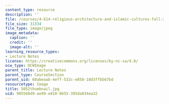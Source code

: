 ```yaml
---
content_type: resource
description: ''
file: /courses/4-614-religious-architecture-and-islamic-cultures-fall-2002/905568d9ae99e8108655395da034ea32_5052thumbnail.jpg
file_size: 31334
file_type: image/jpeg
image_metadata:
  caption: ''
  credit: ''
  image-alt: ''
learning_resource_types:
- Lecture Notes
license: https://creativecommons.org/licenses/by-nc-sa/4.0/
ocw_type: OCWImage
parent_title: Lecture Notes
parent_type: CourseSection
parent_uid: 68abeaab-4eff-532c-e858-18d3ffb567bd
resourcetype: Image
title: 5052thumbnail.jpg
uid: 905568d9-ae99-e810-8655-395da034ea32
---
```

